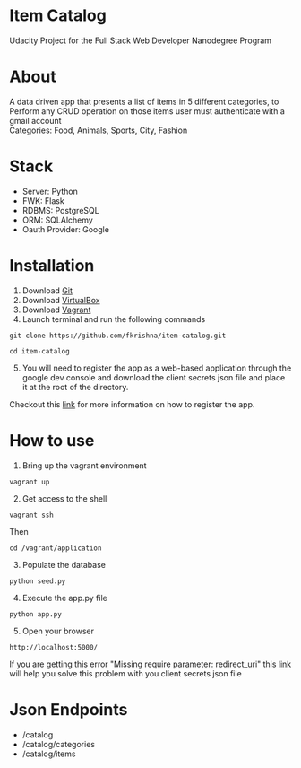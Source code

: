 # Item Catalog
Udacity Project for the Full Stack Web Developer Nanodegree Program

# About
A data driven app that presents a list of items in 5 different categories, to Perform any CRUD operation on those items user must authenticate with a gmail account<br>
Categories: Food, Animals, Sports, City, Fashion

# Stack
- Server: Python
- FWK: Flask
- RDBMS: PostgreSQL
- ORM: SQLAlchemy
- Oauth Provider: Google

# Installation
1. Download <a href="https://git-scm.com/downloads" target="_blank">Git</a>
2. Download <a href="https://www.virtualbox.org/wiki/Downloads" target="_blank">VirtualBox</a>
3. Download <a href="https://www.vagrantup.com/downloads.html" target="_blank">Vagrant</a>
4. Launch terminal and run the following commands
```
git clone https://github.com/fkrishna/item-catalog.git
```
```
cd item-catalog
```
5. You will need to register the app as a web-based application through the google dev console and download the client secrets json file and place it at the root of the directory.<br>

Checkout this <a href="https://developers.google.com/adwords/api/docs/guides/authentication#webapp" target="_blank">link</a> for more information on how to register the app.

# How to use
1. Bring up the vagrant environment
```
vagrant up
```
2. Get access to the shell
```
vagrant ssh 
```
Then
```
cd /vagrant/application 
```
3. Populate the database
```
python seed.py
```
4. Execute the app.py file
```
python app.py
```
5. Open your browser 
```
http://localhost:5000/
```

If you are getting this error "Missing require parameter: redirect_uri" this <a href="https://github.com/googleapis/oauth2client/issues/16#issuecomment-312719251" target="_blank">link</a> will help you solve this problem with you client secrets json file

# Json Endpoints
* /catalog
* /catalog/categories
* /catalog/items

